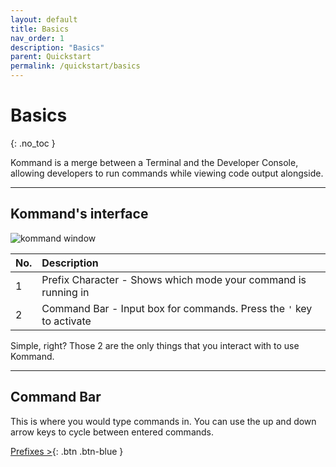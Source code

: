 ```yaml
---
layout: default
title: Basics
nav_order: 1
description: "Basics"
parent: Quickstart
permalink: /quickstart/basics
---
```

# Basics
{: .no_toc }

Kommand is a merge between a Terminal and the Developer Console, allowing developers to run commands while viewing code output alongside. 

---

## Kommand's interface

![kommand window](https://user-images.githubusercontent.com/104404175/179394161-75dfbdee-9da8-4ca8-b3cb-86c8aebc7f15.png)

| No.  | Description                                                         |
| :--- | :------------------------------------------------------------------ |
| 1    | Prefix Character - Shows which mode your command is running in      |
| 2    | Command Bar - Input box for commands. Press the `'` key to activate |


Simple, right? Those 2 are the only things that you interact with to use Kommand.

--- 

## Command Bar

This is where you would type commands in. You can use the up and down arrow keys to cycle between entered commands.

[Prefixes >](https://ooflet.github.io/docs/quickstart/prefix){: .btn .btn-blue }


